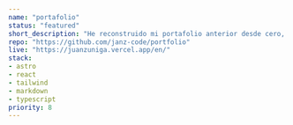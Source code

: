```yaml
---
name: "portafolio"
status: "featured"
short_description: "He reconstruido mi portafolio anterior desde cero, con un enfoque principal en mejorar la accesibilidad, modernizar su arquitectura y ampliar sus funcionalidades"
repo: "https://github.com/janz-code/portfolio"
live: "https://juanzuniga.vercel.app/en/"
stack:
- astro
- react
- tailwind
- markdown
- typescript
priority: 8
---
```

